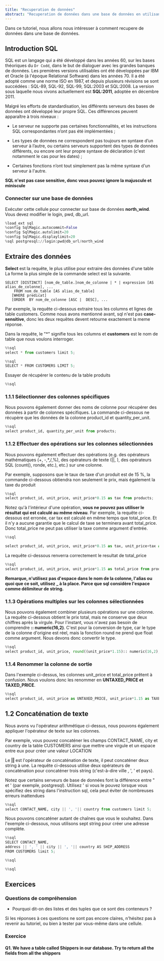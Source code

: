 ```yaml
---
title: "Recuperation de données"
abstract: "Recuperation de données dans une base de données en utilisant sql"
---
```


Dans ce tutoriel, nous allons nous intéresser à comment recupere de données dans une base de données.

## Introduction SQL

SQL est un langage qui a été développé dans les années 60, sur les bases théoriques du `Dr Codd`, dans le but de 
dialoguer avec les grandes banques de données. Les premières versions utilisables ont été développées par IBM et 
Oracle (à l'époque Relational Software) dans les années 70. Il a été adopté comme une norme ISO en 1987, et depuis 
plusieurs révisions se sont succédées : SQL-89, SQL-92, SQL-99, SQL:2003 et SQL:2008. La version sous laquelle nous 
vivons actuellement est **SQL:2011**, adoptée en décembre 2011.


Malgré les efforts de standardisation, les différents serveurs des bases de données ont développé leur propre SQL.
Ces différences peuvent apparaître à trois niveaux :

- Le serveur ne supporte pas certaines fonctionnalités, et les instructions SQL correspondantes n’ont pas été implémentées ;

- Les types de données ne correspondent pas toujours en syntaxe d’un serveur à l’autre, ou certains serveurs supportent des types de données différents, ou encore ont leur propre syntaxe de déclaration (c'est notamment le cas pour les dates) ;

- Certaines fonctions n’ont tout simplement pas la même syntaxe d'un serveur à l'autre.

**SQL n'est pas case sensitive, donc vous pouvez ignore la majuscule et miniscule**

### Connecter sur une base de données

Exécuter cette cellule pour connecter sur base de données **north_wind**. Vous devez modifier le login, pwd, db_url.

```python
%load_ext sql
%config SqlMagic.autocommit=False
%config SqlMagic.autolimit=20
%config SqlMagic.displaylimit=20
%sql postgresql://login:pwd@db_url/north_wind
```

## Extraire des données 
**Select** est la requête, le plus utilise pour extraire des données d'une table La forme la plus simple de la commande 
select est la suivante.

```text
SELECT [DISTINCT] [nom_de_table.]nom_de_colonne | * | expression [AS alias_de_colonne], ...
    FROM nom_de_table [AS alias_de_table]
   [WHERE predicat]
   [ORDER  BY nom_de_colonne [ASC |  DESC], ...
```

Par exemple, la requête ci-dessous extraire tous les columns et lignes de table customers. Comme nous avons mentionné avant,
sql n'est pas **case-sensitive**, donc les deux requêtes devent retourne exactement la meme réponse.

Dans la requête, le "*" signifie tous les columns et **customers** est le nom de table que nous voulons interroger.

```python
%%sql
select * from customers limit 5;
```

```python
%%sql
SELECT * FROM CUSTOMERS LIMIT 5;
```

Essayer de récupérer le contenu de la table produits

```python
%%sql


```

### 1.1.1 Sélectionner des colonnes spécifiques

Nous pouvons également donner des noms de colonne pour récupérer des données à partir de colonnes spécifiques. 
La commande ci-dessous ne récupère que les données de la colonne product_id et quantity_per_unit.

```python
%%sql
select product_id, quantity_per_unit from products;
```

### 1.1.2 Effectuer des opérations sur les colonnes sélectionnées

Nous pouvons également effectuer des opérations (e.g. des opérateurs mathématiques (+, -,*,/,%), 
des opérateurs de texte (||, ), des opérateurs SQL (count(),
ronde, etc.), etc.) sur une colonne.

Par exemple, supposons que le taux de taxe d'un produit est de 15 %, la commande ci-dessous obtiendra non seulement le 
prix, mais également la taxe du produit

```python
%%sql
select product_id, unit_price, unit_price*0.15 as tax from products;
```

Notez qu'à l'intérieur d'une opération, **vous ne pouvez pas utiliser le résultat qui est calculé au même niveau**. 
Par exemple, la requête ci-dessous est erronée, car tax est calculé en même temps que total_price. Et il n'y a aucune 
garantie que le calcul de taxe se terminera avant total_price. Donc total_price ne peut pas utiliser la taxe comme 
argument d'entrée.

```python
%%sql

select product_id, unit_price, unit_price*0.15 as tax, unit_price+tax as total_price from products;
```

La requête ci-dessous renverra correctement le resultat de total_price

```python
%%sql
select product_id, unit_price, unit_price*1.15 as total_price from products limit 5;
```

**Remarque, n'utilisez pas d'espace dans le nom de la colonne, l'alias ou quoi que ce soit, utilisez _ à la place. Parce que sql considère l'espace comme délimiteur de string.**

### 1.1.3 Opérations multiples sur les colonnes sélectionnées

Nous pouvons également combiner plusieurs opérations sur une colonne. La requête ci-dessous obtient le prix total, 
mais ne conserve que deux chiffres après la virgule. Pour l'instant, vous n'avez pas besoin de comprendre **:: numeric(16,2)**.
C'est pour la conversion de type, car le type de la colonne d'origine est réel, mais la fonction round ne prend que 
float comme argument. Nous devons donc convertir le type.


```python
%%sql
select product_id, unit_price, round((unit_price*1.15):: numeric(16,2),2) as total_price from products limit 5;
```

### 1.1.4 Renommer la colonne de sortie

Dans l'exemple ci-dessus, les colonnes unit_price et total_price prêtent à confusion. Nous voulons donc les renommer en **UNTAXED_PRICE et TAXED_PRICE**.

```python
%%sql
select product_id, unit_price as UNTAXED_PRICE, unit_price*1.15 as TAXED_PRICE from products limit 5;
```

## 1.2 Concaténation de texte

Nous avons vu l'opérateur arithmétique ci-dessus, nous pouvons également appliquer l'opérateur de texte sur les colonnes.

Par exemple, vous pouvez concaténer les champs CONTACT_NAME, city et country de la table CUSTOMERS ainsi que mettre 
une virgule et un espace entre eux pour créer une valeur LOCATION

Le **||** est l'opérateur de concaténation de texte, il peut concaténer deux string à une. La requête ci-dessous utilise 
deux opérateurs de concaténation pour concaténer trois string (c'est-à-dire ville , ', ' et pays).

Notez que certains serveurs de base de données font la différence entre " et ' (par exemple, postgresql). 
Utilisez ' si vous le pouvez lorsque vous spécifiez des string dans l'instruction sql, cela peut éviter de nombreuses erreurs inattendues

```python
%%sql
select CONTACT_NAME, city || ', '|| country from customers limit 5;
```

Nous pouvons concaténer autant de chaînes que vous le souhaitez. Dans l'exemple ci-dessous, nous utilisons sept string pour créer une adresse complète.
```python
%%sql
SELECT CONTACT_NAME,
address || ', ' || city || ', '|| country AS SHIP_ADDRESS
FROM CUSTOMERS limit 5;
```


```python
%%sql

```


```python
%%sql

```
## Exercices

### Questions de compréhension

- Pourquoi dit-on des listes et des tuples que ce sont des conteneurs ?


Si les réponses à ces questions ne sont pas encore claires, n'hésitez pas à revenir au tutoriel, ou bien à tester par vous-même dans une cellule.

### Exercice 

#### Q1. We have a table called Shippers in our database. Try to return all the fields from all the shippers







